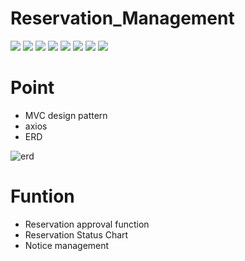 # Reservation_Management
<img src="https://img.shields.io/badge/PHP-blueviolet?style=flat-square&logo=PHP&logoColor=white"/></a>
<img src="https://img.shields.io/badge/CodeIgniter-red?style=flat-square&logo=CodeIgniter&logoColor=white"/></a>
<img src="https://img.shields.io/badge/VueJS-brightgreen?style=flat-square&logo=Vue.js&logoColor=white"/></a>
<img src="https://img.shields.io/badge/JavaScript-yellow?style=flat-square&logo=JavaScript&logoColor=white"/></a>
<img src="https://img.shields.io/badge/ChartJS-ff69b4?style=flat-square&logo=Chart.js&logoColor=white"/></a>
<img src="https://img.shields.io/badge/xampp-orange?style=flat-square&logo=XAMPP&logoColor=white"/></a>
<img src="https://img.shields.io/badge/DBeaver-inactive?style=flat-square&logo=PHP&logoColor=white"/></a>
<img src="https://img.shields.io/badge/VSCODE-blue?style=flat-square&logo=Visual Studio Code&logoColor=white"/></a>

# Point
- MVC design pattern
- axios
- ERD

 ![erd](https://user-images.githubusercontent.com/79954748/143673339-72a8b995-04ab-4e7d-9336-0220fa7a11df.png)


# Funtion
- Reservation approval function
- Reservation Status Chart
- Notice management
